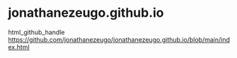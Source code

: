 # jonathanezeugo.github.io
html_github_handle
https://github.com/jonathanezeugo/jonathanezeugo.github.io/blob/main/index.html
